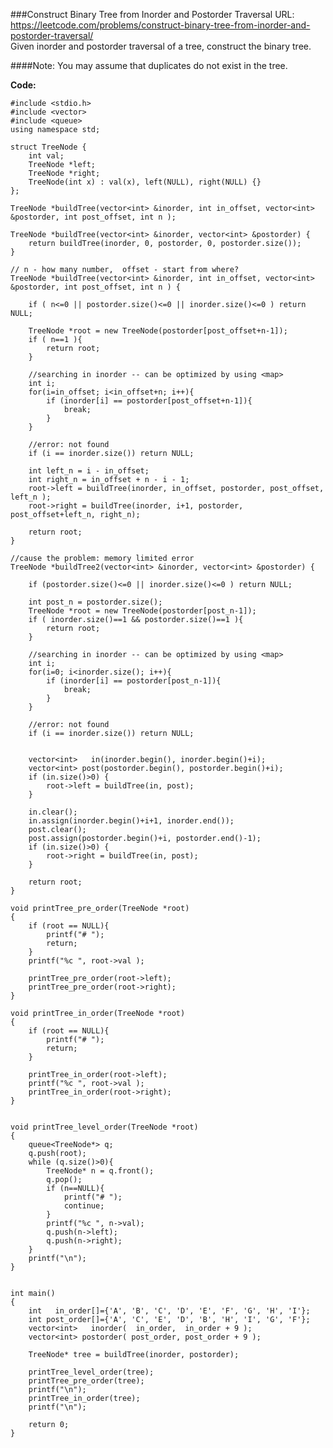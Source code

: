 ###Construct Binary Tree from Inorder and Postorder Traversal
URL: https://leetcode.com/problems/construct-binary-tree-from-inorder-and-postorder-traversal/</br>
Given inorder and postorder traversal of a tree, construct the binary tree.

####Note:
You may assume that duplicates do not exist in the tree.

__Code:__

	#include <stdio.h>
	#include <vector>
	#include <queue>
	using namespace std;

	struct TreeNode {
	    int val;
	    TreeNode *left;
	    TreeNode *right;
	    TreeNode(int x) : val(x), left(NULL), right(NULL) {}
	};

	TreeNode *buildTree(vector<int> &inorder, int in_offset, vector<int> &postorder, int post_offset, int n );

	TreeNode *buildTree(vector<int> &inorder, vector<int> &postorder) {
	    return buildTree(inorder, 0, postorder, 0, postorder.size());
	}

	// n - how many number,  offset - start from where?
	TreeNode *buildTree(vector<int> &inorder, int in_offset, vector<int> &postorder, int post_offset, int n ) {

	    if ( n<=0 || postorder.size()<=0 || inorder.size()<=0 ) return NULL;

	    TreeNode *root = new TreeNode(postorder[post_offset+n-1]);
	    if ( n==1 ){
	        return root;
	    }

	    //searching in inorder -- can be optimized by using <map>
	    int i;
	    for(i=in_offset; i<in_offset+n; i++){
	        if (inorder[i] == postorder[post_offset+n-1]){
	            break;
	        }
	    }

	    //error: not found
	    if (i == inorder.size()) return NULL;

	    int left_n = i - in_offset;
	    int right_n = in_offset + n - i - 1;
	    root->left = buildTree(inorder, in_offset, postorder, post_offset, left_n );
	    root->right = buildTree(inorder, i+1, postorder, post_offset+left_n, right_n);

	    return root;
	}

	//cause the problem: memory limited error
	TreeNode *buildTree2(vector<int> &inorder, vector<int> &postorder) {
	    
	    if (postorder.size()<=0 || inorder.size()<=0 ) return NULL;

	    int post_n = postorder.size();
	    TreeNode *root = new TreeNode(postorder[post_n-1]);
	    if ( inorder.size()==1 && postorder.size()==1 ){
	        return root;
	    }

	    //searching in inorder -- can be optimized by using <map>
	    int i;
	    for(i=0; i<inorder.size(); i++){
	        if (inorder[i] == postorder[post_n-1]){
	            break;
	        }
	    }

	    //error: not found
	    if (i == inorder.size()) return NULL;

	    
	    vector<int>   in(inorder.begin(), inorder.begin()+i);
	    vector<int> post(postorder.begin(), postorder.begin()+i);
	    if (in.size()>0) {
	        root->left = buildTree(in, post);
	    }

	    in.clear();
	    in.assign(inorder.begin()+i+1, inorder.end());
	    post.clear();
	    post.assign(postorder.begin()+i, postorder.end()-1);
	    if (in.size()>0) {
	        root->right = buildTree(in, post);
	    }

	    return root;
	}

	void printTree_pre_order(TreeNode *root)
	{
	    if (root == NULL){
	        printf("# ");
	        return;
	    }
	    printf("%c ", root->val );

	    printTree_pre_order(root->left);
	    printTree_pre_order(root->right);
	}

	void printTree_in_order(TreeNode *root)
	{
	    if (root == NULL){
	        printf("# ");
	        return;
	    }

	    printTree_in_order(root->left);
	    printf("%c ", root->val );
	    printTree_in_order(root->right);
	}


	void printTree_level_order(TreeNode *root)
	{
	    queue<TreeNode*> q;
	    q.push(root);
	    while (q.size()>0){
	        TreeNode* n = q.front();
	        q.pop();
	        if (n==NULL){
	            printf("# ");
	            continue;
	        }
	        printf("%c ", n->val);
	        q.push(n->left);
	        q.push(n->right);
	    }
	    printf("\n");
	}


	int main()
	{
	    int   in_order[]={'A', 'B', 'C', 'D', 'E', 'F', 'G', 'H', 'I'};
	    int post_order[]={'A', 'C', 'E', 'D', 'B', 'H', 'I', 'G', 'F'};
	    vector<int>   inorder(  in_order,  in_order + 9 );
	    vector<int> postorder( post_order, post_order + 9 );

	    TreeNode* tree = buildTree(inorder, postorder);

	    printTree_level_order(tree);
	    printTree_pre_order(tree);
	    printf("\n");
	    printTree_in_order(tree);
	    printf("\n");
	    
	    return 0;
	}
